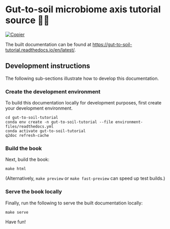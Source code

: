 # Gut-to-soil microbiome axis tutorial source 💩🌱

[![Copier](https://img.shields.io/endpoint?url=https://raw.githubusercontent.com/copier-org/copier/master/img/badge/badge-grayscale-inverted-border-orange.json)](https://github.com/copier-org/copier)

The built documentation can be found at https://gut-to-soil-tutorial.readthedocs.io/en/latest/.

## Development instructions

The following sub-sections illustrate how to develop this documentation.

### Create the development environment

To build this documentation locally for development purposes, first create your development environment.

```
cd gut-to-soil-tutorial
conda env create -n gut-to-soil-tutorial --file environment-files/readthedocs.yml
conda activate gut-to-soil-tutorial
q2doc refresh-cache
```

### Build the book

Next, build the book:

```
make html
```

(Alternatively, `make preview` or `make fast-preview` can speed up test builds.)

### Serve the book locally

Finally, run the following to serve the built documentation locally:

```
make serve
```

Have fun!
